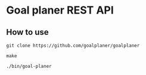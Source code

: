 # Goal planer REST API

## How to use

```
git clone https://github.com/goalplaner/goalplaner
```

```
make
```

```
./bin/goal-planer
```
